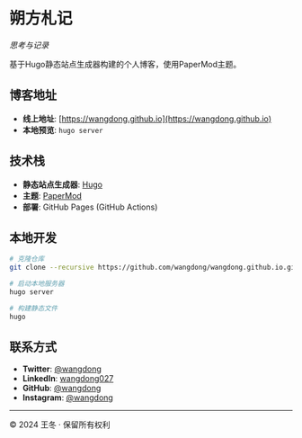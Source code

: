 # 朔方札记

*思考与记录*

基于Hugo静态站点生成器构建的个人博客，使用PaperMod主题。

## 博客地址

- **线上地址**: [https://wangdong.github.io](https://wangdong.github.io)
- **本地预览**: `hugo server`

## 技术栈

- **静态站点生成器**: [Hugo](https://gohugo.io/)
- **主题**: [PaperMod](https://github.com/adityatelange/hugo-PaperMod)
- **部署**: GitHub Pages (GitHub Actions)

## 本地开发

```bash
# 克隆仓库
git clone --recursive https://github.com/wangdong/wangdong.github.io.git

# 启动本地服务器
hugo server

# 构建静态文件
hugo
```

## 联系方式

- **Twitter**: [@wangdong](https://twitter.com/wangdong)
- **LinkedIn**: [wangdong027](https://www.linkedin.com/in/wangdong027/)
- **GitHub**: [@wangdong](https://github.com/wangdong)
- **Instagram**: [@wangdong](https://instagram.com/wangdong)

---

© 2024 王冬 · 保留所有权利

